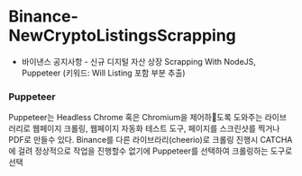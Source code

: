 # Binance-NewCryptoListingsScrapping

- 바이낸스 공지사항 - 신규 디지털 자산 상장 Scrapping With NodeJS, Puppeteer (키워드: Will Listing 포함 부분 추출)

### Puppeteer

Puppeteer는 Headless Chrome 혹은 Chromium을 제어하도록 도와주는 라이브러리로 웹페이지 크롤링, 웹페이지 자동화 테스트 도구, 페이지를 스크린샷를 찍거나 PDF로 만들수 있다.
Binance를 다른 라이브라리(cheerio)로 크롤링 진행시 CATCHA에 걸려 정상적으로 작업을 진행할수 없기에 Puppeteer를 선택하여 크롤링하는 도구로 선택
